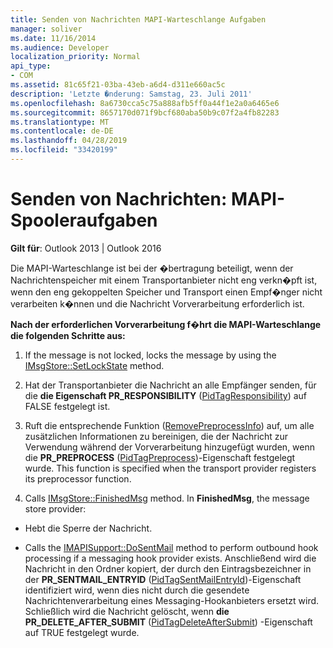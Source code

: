 ```yaml
---
title: Senden von Nachrichten MAPI-Warteschlange Aufgaben
manager: soliver
ms.date: 11/16/2014
ms.audience: Developer
localization_priority: Normal
api_type:
- COM
ms.assetid: 81c65f21-03ba-43eb-a6d4-d311e660ac5c
description: 'Letzte �nderung: Samstag, 23. Juli 2011'
ms.openlocfilehash: 8a6730cca5c75a888afb5ff0a44f1e2a0a6465e6
ms.sourcegitcommit: 8657170d071f9bcf680aba50b9c07f2a4fb82283
ms.translationtype: MT
ms.contentlocale: de-DE
ms.lasthandoff: 04/28/2019
ms.locfileid: "33420199"
---
```

# <a name="sending-messages-mapi-spooler-tasks"></a>Senden von Nachrichten: MAPI-Spooleraufgaben

  
  
**Gilt für**: Outlook 2013 | Outlook 2016 
  
Die MAPI-Warteschlange ist bei der �bertragung beteiligt, wenn der Nachrichtenspeicher mit einem Transportanbieter nicht eng verkn�pft ist, wenn den eng gekoppelten Speicher und Transport einen Empf�nger nicht verarbeiten k�nnen und die Nachricht Vorverarbeitung erforderlich ist.
  
 **Nach der erforderlichen Vorverarbeitung f�hrt die MAPI-Warteschlange die folgenden Schritte aus:**
  
1. If the message is not locked, locks the message by using the [IMsgStore::SetLockState](imsgstore-setlockstate.md) method. 
    
2. Hat der Transportanbieter die Nachricht an alle Empfänger senden, für die **die Eigenschaft PR_RESPONSIBILITY** ([PidTagResponsibility](pidtagresponsibility-canonical-property.md)) auf FALSE festgelegt ist. 
    
3. Ruft die entsprechende Funktion ([RemovePreprocessInfo](removepreprocessinfo.md)) auf, um alle zusätzlichen Informationen zu bereinigen, die der Nachricht zur Verwendung während der Vorverarbeitung hinzugefügt wurden, wenn die **PR_PREPROCESS** ([PidTagPreprocess](pidtagpreprocess-canonical-property.md))-Eigenschaft festgelegt wurde. This function is specified when the transport provider registers its preprocessor function. 
    
4. Calls [IMsgStore::FinishedMsg](imsgstore-finishedmsg.md) method. In **FinishedMsg**, the message store provider:
    
  - Hebt die Sperre der Nachricht.
    
  - Calls the [IMAPISupport::DoSentMail](imapisupport-dosentmail.md) method to perform outbound hook processing if a messaging hook provider exists. Anschließend wird die Nachricht in den Ordner kopiert, der durch den Eintragsbezeichner in der **PR_SENTMAIL_ENTRYID** ([PidTagSentMailEntryId](pidtagsentmailentryid-canonical-property.md))-Eigenschaft identifiziert wird, wenn dies nicht durch die gesendete Nachrichtenverarbeitung eines Messaging-Hookanbieters ersetzt wird. Schließlich wird die Nachricht gelöscht, wenn **die PR_DELETE_AFTER_SUBMIT** ([PidTagDeleteAfterSubmit](pidtagdeleteaftersubmit-canonical-property.md)) -Eigenschaft auf TRUE festgelegt wurde. 
    

